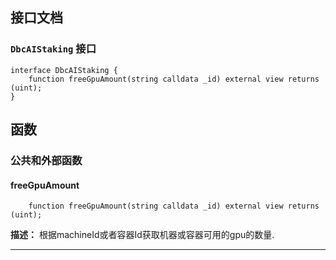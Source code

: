 ## 接口文档

### `DbcAIStaking` 接口

```solidity
interface DbcAIStaking {
    function freeGpuAmount(string calldata _id) external view returns (uint);
}
```

## 函数

### 公共和外部函数

#### freeGpuAmount

```solidity
    function freeGpuAmount(string calldata _id) external view returns (uint);

```

**描述：** 根据machineId或者容器Id获取机器或容器可用的gpu的数量.

---
